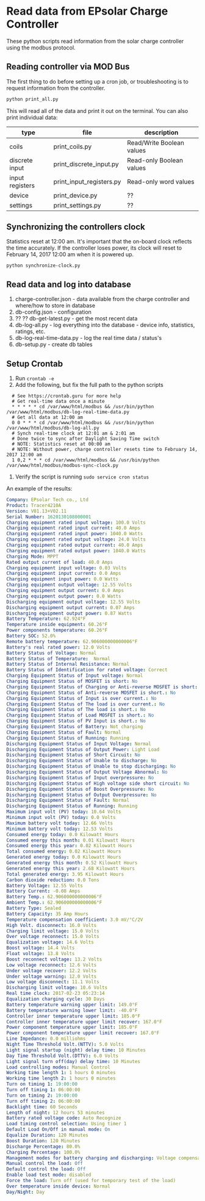# Read data from EPsolar Charge Controller

These python scripts read information from the solar charge controller using the modbus protocol.

## Reading controller via MOD Bus
The first thing to do before setting up a cron job, or troubleshooting is to request information from the controller.

```bash
python print_all.py
```
This will read all of the data and print it out on the terminal. You can also print individual data:

| type | file | description |
| --- | --- | --- |
| coils | print_coils.py | Read/Write Boolean values |
| discrete input | print_discrete_input.py | Read-only Boolean values |
| input registers | print_input_registers.py | Read-only word values |
| device | print_device.py | ?? |
| settings | print_settings.py | ?? |

## Synchronizing the controllers clock
Statistics reset at 12:00 am. It's important that the on-board clock reflects the time accurately. If the controller loses power, its clock will reset to February 14, 2017 12:00 am when it is powered up.

`python synchronize-clock.py`

## Read data and log into database
1. charge-controller.json - data available from the charge controller and where/how to store in database
1. db-config.json - configuration
1. ?? ?? db-get-latest.py - get the most recent data
1. db-log-all.py - log everything into the database - device info, statistics, ratings, etc.
1. db-log-real-time-data.py - log the real time data / status's
1. db-setup.py - create db tables


## Setup Crontab

1. Run `crontab -e`
1. Add the following, but fix the full path to the python scripts
```
  # See https://crontab.guru for more help
  # Get real-time data once a minute
  * * * * * cd /var/www/html/modbus && /usr/bin/python /var/www/html/modbus/db-log-real-time-data.py
  # Get all data at 12:00 am
  0 0 * * * cd /var/www/html/modbus && /usr/bin/python  /var/www/html/modbus/db-log-all.py
  # Synch real-time clock at 12:01 am & 2:01 am
  # Done twice to sync after Daylight Saving Time switch
  # NOTE: Statistics reset at 00:00 am
  # NOTE: Without power, charge controller resets time to February 14, 2017 12:00 am
  1 0,2 * * * cd /var/www/html/modbus && /usr/bin/python  /var/www/html/modbus/modbus-sync-clock.py
```
1. Verify the script is running `sudo service cron status`

An example of the results:
```YAML
Company: EPsolar Tech co., Ltd
Product: Tracer4210A
Version: V01.13+V02.11
Serial Number: 1620130108000001
Charging equipment rated input voltage: 100.0 Volts
Charging equipment rated input current: 40.0 Amps
Charging equipment rated input power: 1040.0 Watts
Charging equipment rated output voltage: 24.0 Volts
Charging equipment rated output current: 40.0 Amps
Charging equipment rated output power: 1040.0 Watts
Charging Mode: MPPT
Rated output current of load: 40.0 Amps
Charging equipment input voltage: 0.03 Volts
Charging equipment input current: 0.0 Amps
Charging equipment input power: 0.0 Watts
Charging equipment output voltage: 12.55 Volts
Charging equipment output current: 0.0 Amps
Charging equipment output power: 0.0 Watts
Discharging equipment output voltage: 12.55 Volts
Discharging equipment output current: 0.07 Amps
Discharging equipment output power: 0.87 Watts
Battery Temperature: 62.924°F
Temperature inside equipment: 60.26°F
Power components temperature: 60.26°F
Battery SOC: 52.0%
Remote battery temperature: 62.906000000000006°F
Battery's real rated power: 12.0 Volts
Battery Status of Voltage: Normal
Battery Status of Temperature:  Normal
Battery Status of Internal Resistance: Normal
Battery Status of Identification for rated voltage: Correct
Charging Equipment Status of Input voltage: Normal
Charging Equipment Status of MOSFET is short: No
Charging Equipment Status of Charging or Anti-reverse MOSFET is short: No
Charging Equipment Status of Anti-reverse MOSFET is short.: No
Charging Equipment Status of Input is over current.: No
Charging Equipment Status of The load is over current.: No
Charging Equipment Status of The load is short.: No
Charging Equipment Status of Load MOSFET is short.: No
Charging Equipment Status of PV Input is short.: No
Charging Equipment Status of Battery: Not charging
Charging Equipment Status of Fault: Normal
Charging Equipment Status of Running: Running
Discharging Equipment Status of Input Voltage: Normal
Discharging Equipment Status of Output Power: Light Load
Discharging Equipment Status of Short Circuit: No
Discharging Equipment Status of Unable to discharge: No
Discharging Equipment Status of Unable to stop discharging: No
Discharging Equipment Status of Output Voltage Abnormal: No
Discharging Equipment Status of Input overpressure: No
Discharging Equipment Status of High voltage side short circuit: No
Discharging Equipment Status of Boost Overpressure: No
Discharging Equipment Status of Output Overpressure: No
Discharging Equipment Status of Fault: Normal
Discharging Equipment Status of Running: Running
Maximum input volt (PV) today: 10.64 Volts
Minimum input volt (PV) today: 0.0 Volts
Maximum battery volt today: 12.66 Volts
Minimum battery volt today: 12.53 Volts
Consumed energy today: 0.0 Kilowatt Hours
Consumed energy this month: 0.01 Kilowatt Hours
Consumed energy this year: 0.02 Kilowatt Hours
Total consumed energy: 0.02 Kilowatt Hours
Generated energy today: 0.0 Kilowatt Hours
Generated energy this month: 0.52 Kilowatt Hours
Generated energy this year: 2.68 Kilowatt Hours
Total generated energy: 3.95 Kilowatt Hours
Carbon dioxide reduction: 0.0 Tons
Battery Voltage: 12.55 Volts
Battery Current: -0.08 Amps
Battery Temp.: 62.906000000000006°F
Ambient Temp.: 62.906000000000006°F
Battery Type: Sealed
Battery Capacity: 35 Amp Hours
Temperature compensation coefficient: 3.0 mV/°C/2V
High Volt. disconnect: 16.0 Volts
Charging limit voltage: 15.0 Volts
Over voltage reconnect: 15.0 Volts
Equalization voltage: 14.6 Volts
Boost voltage: 14.4 Volts
Float voltage: 13.8 Volts
Boost reconnect voltage: 13.2 Volts
Low voltage reconnect: 12.6 Volts
Under voltage recover: 12.2 Volts
Under voltage warning: 12.0 Volts
Low voltage disconnect: 11.1 Volts
Discharging limit voltage: 10.6 Volts
Real time clock: 2017-02-23 05:23:14
Equalization charging cycle: 30 Days
Battery temperature warning upper limit: 149.0°F
Battery temperature warning lower limit: -40.0°F
Controller inner temperature upper limit: 185.0°F
Controller inner temperature upper limit recover: 167.0°F
Power component temperature upper limit: 185.0°F
Power component temperature upper limit recover: 167.0°F
Line Impedance: 0.0 milliohms
Night Time Threshold Volt.(NTTV): 5.0 Volts
Light signal startup (night) delay time: 10 Minutes
Day Time Threshold Volt.(DTTV): 6.0 Volts
Light signal turn off(day) delay time: 10 Minutes
Load controlling modes: Manual Control
Working time length 1: 1 hours 0 minutes
Working time length 2: 1 hours 0 minutes
Turn on timing 1: 19:00:00
Turn off timing 1: 06:00:00
Turn on timing 2: 19:00:00
Turn off timing 2: 06:00:00
Backlight time: 60 Seconds
Length of night: 12 hours 53 minutes
Battery rated voltage code: Auto Recognize
Load timing control selection: Using timer 1
Default Load On/Off in manual mode: On
Equalize Duration: 120 Minutes
Boost Duration: 120 Minutes
Discharge Percentage: 80.0%
Charging Percentage: 100.0%
Management modes for battery charging and discharging: Voltage compensation
Manual control the load: Off
Default control the load: Off
Enable load test mode: disabled
Force the load: Turn off (used for temporary test of the load)
Over temperature inside device: Normal
Day/Night: Day
```
